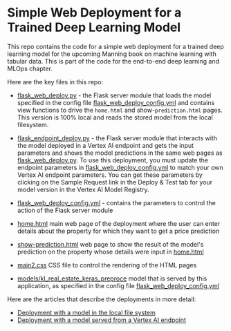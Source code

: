 # Simple Web Deployment for a Trained Deep Learning Model

This repo contains the code for a simple web deployment for a trained deep learning model for the upcoming Manning book on machine learning with tabular data. This is part of the code for the end-to-end deep learning and MLOps chapter.

Here are the key files in this repo:

- [flask_web_deploy.py](https://github.com/ryanmark1867/deep_learning_web_deployment/blob/master/flask_web_deploy.py) - the Flask server module that loads the model specified in the config file [flask_web_deploy_config.yml](https://github.com/ryanmark1867/deep_learning_web_deployment/blob/master/flask_web_deploy_config.yml)  and contains view functions to drive the `home.html` and show-`prediction.html` pages. This version is 100% local and reads the stored model from the local filesystem.

- [flask_endpoint_deploy.py](https://github.com/ryanmark1867/deep_learning_web_deployment/blob/master/flask_endpoint_deploy.py) - the Flask server module that interacts with the model deployed in a Vertex AI endpoint and gets the input parameters and shows the model predictions in the same web pages as  [flask_web_deploy.py](https://github.com/ryanmark1867/deep_learning_web_deployment/blob/master/flask_web_deploy.py). To use this deployment, you must update the endpoint parameters in [flask_web_deploy_config.yml](https://github.com/ryanmark1867/deep_learning_web_deployment/blob/master/flask_web_deploy_config.yml) to match your own Vertex AI endpoint parameters. You can get these parameters by clicking on the Sample Request link in the Deploy & Test tab for your model version in the Vertex AI Model Registry.

- [flask_web_deploy_config.yml](https://github.com/ryanmark1867/deep_learning_web_deployment/blob/master/flask_web_deploy_config.yml) - contains the parameters to control the action of the Flask server module

- [home.html](https://github.com/ryanmark1867/deep_learning_web_deployment/blob/master/templates/home.html) main web page of the deployment where the user can enter details about the property for which they want to get a price prediction

- [show-prediction.html](https://github.com/ryanmark1867/deep_learning_web_deployment/blob/master/templates/show-prediction.html) web page to show the result of the model's prediction on the property whose details were input in [home.html](https://github.com/ryanmark1867/deep_learning_web_deployment/blob/master/templates/home.html)

- [main2.css](https://github.com/ryanmark1867/deep_learning_web_deployment/blob/master/static/css/main2.css) CSS file to control the rendering of the HTML pages

- [models/kl_real_estate_keras_preproce](https://github.com/ryanmark1867/deep_learning_web_deployment/tree/master/models/kl_real_estate_keras_preprocessing_model) model that is served by this application, as specified in the config file [flask_web_deploy_config.yml](https://github.com/ryanmark1867/deep_learning_web_deployment/blob/master/flask_web_deploy_config.yml)

  

Here are the articles that describe the deployments in more detail:

- [Deployment with a  model in the local file system](https://markryan-69718.medium.com/a-better-way-to-deploy-keras-models-a9d5764de964?sk=7ee732fad6eb2310fb0094cc44bff4bd)
- [Deployment with a model served from a Vertex AI endpoint](https://markryan-69718.medium.com/deploy-keras-models-with-vertex-ai-32e5b6d59f4f?sk=f36754de23fccdb3fa8a06b43c1271a9)